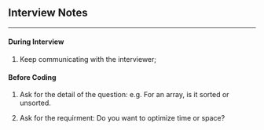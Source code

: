 ## Interview Notes
***

#### During Interview
1. Keep communicating with the interviewer;

#### Before Coding
1. Ask for the detail of the question:
	e.g. For an array, is it sorted or unsorted.

2. Ask for the requirment:
	Do you want to optimize time or space?

